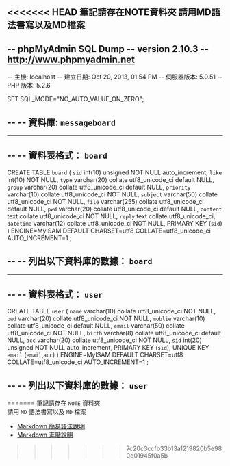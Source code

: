 <<<<<<< HEAD
筆記請存在NOTE資料夾
請用MD語法書寫以及MD檔案
---------
-- phpMyAdmin SQL Dump
-- version 2.10.3
-- http://www.phpmyadmin.net
-- 
-- 主機: localhost
-- 建立日期: Oct 20, 2013, 01:54 PM
-- 伺服器版本: 5.0.51
-- PHP 版本: 5.2.6

SET SQL_MODE="NO_AUTO_VALUE_ON_ZERO";

-- 
-- 資料庫: `messageboard`
-- 

-- --------------------------------------------------------

-- 
-- 資料表格式： `board`
-- 

CREATE TABLE `board` (
  `sid` int(10) unsigned NOT NULL auto_increment,
  `like` int(10) NOT NULL,
  `type` varchar(20) collate utf8_unicode_ci default NULL,
  `group` varchar(20) collate utf8_unicode_ci default NULL,
  `priority` varchar(10) collate utf8_unicode_ci NOT NULL,
  `subject` varchar(50) collate utf8_unicode_ci NOT NULL,
  `file` varchar(255) collate utf8_unicode_ci default NULL,
  `pwd` varchar(20) collate utf8_unicode_ci default NULL,
  `content` text collate utf8_unicode_ci NOT NULL,
  `reply` text collate utf8_unicode_ci,
  `datetime` varchar(12) collate utf8_unicode_ci NOT NULL,
  PRIMARY KEY  (`sid`)
) ENGINE=MyISAM DEFAULT CHARSET=utf8 COLLATE=utf8_unicode_ci AUTO_INCREMENT=1 ;

-- 
-- 列出以下資料庫的數據： `board`
-- 


-- --------------------------------------------------------

-- 
-- 資料表格式： `user`
-- 

CREATE TABLE `user` (
  `name` varchar(10) collate utf8_unicode_ci NOT NULL,
  `pwd` varchar(20) collate utf8_unicode_ci NOT NULL,
  `moblie` varchar(10) collate utf8_unicode_ci default NULL,
  `email` varchar(50) collate utf8_unicode_ci NOT NULL,
  `birth` varchar(8) collate utf8_unicode_ci default NULL,
  `acc` varchar(20) collate utf8_unicode_ci NOT NULL,
  `sid` int(20) unsigned NOT NULL auto_increment,
  PRIMARY KEY  (`sid`),
  UNIQUE KEY `email` (`email`,`acc`)
) ENGINE=MyISAM DEFAULT CHARSET=utf8 COLLATE=utf8_unicode_ci AUTO_INCREMENT=1 ;

-- 
-- 列出以下資料庫的數據： `user`
-- 

=======
筆記請存在 `NOTE` 資料夾 <br>
請用 `MD` 語法書寫以及 `MD` 檔案


* [Markdown 簡易語法說明](http://blog.roodo.com/appleseed/archives/21005574.html)
* [Markdown 進階說明](http://markdown.tw/#p)
>>>>>>> 7c20c3ccfb33b13a1219820b5e980d01945f0a5b
